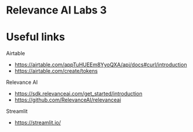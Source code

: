 
# Relevance AI Labs 3

# Useful links

Airtable
- https://airtable.com/appTuHUEEm8YyoQXA/api/docs#curl/introduction
- https://airtable.com/create/tokens

Relevance AI
- https://sdk.relevanceai.com/get_started/introduction
- https://github.com/RelevanceAI/relevanceai

Streamlit
- https://streamlit.io/